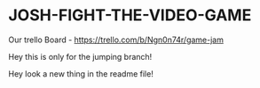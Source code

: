 # JOSH-FIGHT-THE-VIDEO-GAME

Our trello Board - https://trello.com/b/Ngn0n74r/game-jam

Hey this is only for the jumping branch!

Hey look a new thing in the readme file!
